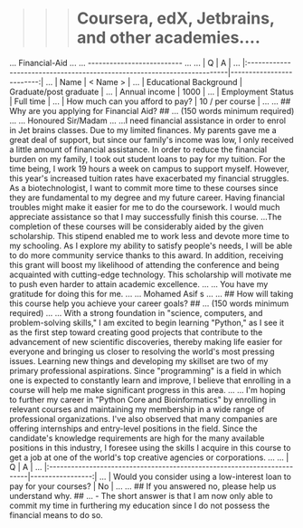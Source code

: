 >>> # Coursera, edX, Jetbrains, and other academies....
... Financial-Aid
... 
... --------------------------
... 
... | Q                                                                       |                        A |
... |:------------------------------------------------------------------------|-------------------------:|
... | Name                                                                    | < Name >                 |
... | Educational Background                                                  | Graduate/post graduate   |
... | Annual income                                                           | 1000                     |
... | Employment Status                                                       | Full time                |
... | How much can you afford to pay?                                         | 10 / per course          |
... 
... ## Why are you applying for Financial Aid? ##
... (150 words minimum required)
... 
... Honoured Sir/Madam 
... 
...I need financial assistance in order to enrol in Jet brains classes. Due to my limited finances. My parents gave me a great deal of support, but since our family's income was low, I only received a little amount of financial assistance. In order to reduce the financial burden on my family, I took out student loans to pay for my tuition. For the time being, I work 19 hours a week on campus to support myself. However, this year's increased tuition rates have exacerbated my financial struggles. As a biotechnologist, I want to commit more time to these courses since they are fundamental to my degree and my future career. Having financial troubles might make it easier for me to do the coursework. I would much appreciate assistance so that I may successfully finish this course. 
...The completion of these courses will be considerably aided by the given scholarship. This stipend enabled me to work less and devote more time to my schooling. As I explore my ability to satisfy people's needs, I will be able to do more community service thanks to this award. In addition, receiving this grant will boost my likelihood of attending the conference and being acquainted with cutting-edge technology. This scholarship will motivate me to push even harder to attain academic excellence. 
... 
... You have my gratitude for doing this for me. 
... 
... Mohamed Asif s
... 
... ## How will taking this course help you achieve your career goals? ##
... (150 words minimum required)
... 
... With a strong foundation in "science, computers, and problem-solving skills," I am excited to begin learning "Python," as I see it as the first step toward creating good projects that contribute to the advancement of new scientific discoveries, thereby making life easier for everyone and bringing us closer to resolving the world's most pressing issues. Learning new things and developing my skillset are two of my primary professional aspirations. Since "programming" is a field in which one is expected to constantly learn and improve, I believe that enrolling in a course will help me make significant progress in this area.
... 
... I'm hoping to further my career in "Python Core and Bioinformatics" by enrolling in relevant courses and maintaining my membership in a wide range of professional organizations. I've also observed that many companies are offering internships and entry-level positions in the field. Since the candidate's knowledge requirements are high for the many available positions in this industry, I foresee using the skills I acquire in this course to get a job at one of the world's top creative agencies or corporations.
... 
... | Q                                                                       |                A |
... |:------------------------------------------------------------------------|-----------------:|
... | Would you consider using a low-interest loan to pay for your courses?   | No               |
... 
... ## If you answered no, please help us understand why. ##
... - The short answer is that I am now only able to commit my time in furthering my education since I do not possess the financial means to do so.
